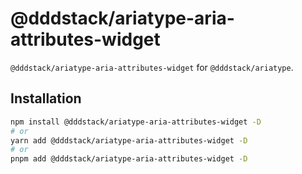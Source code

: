 # @dddstack/ariatype-aria-attributes-widget

`@dddstack/ariatype-aria-attributes-widget` for `@dddstack/ariatype`.

## Installation

```bash
npm install @dddstack/ariatype-aria-attributes-widget -D
# or
yarn add @dddstack/ariatype-aria-attributes-widget -D
# or
pnpm add @dddstack/ariatype-aria-attributes-widget -D
```
